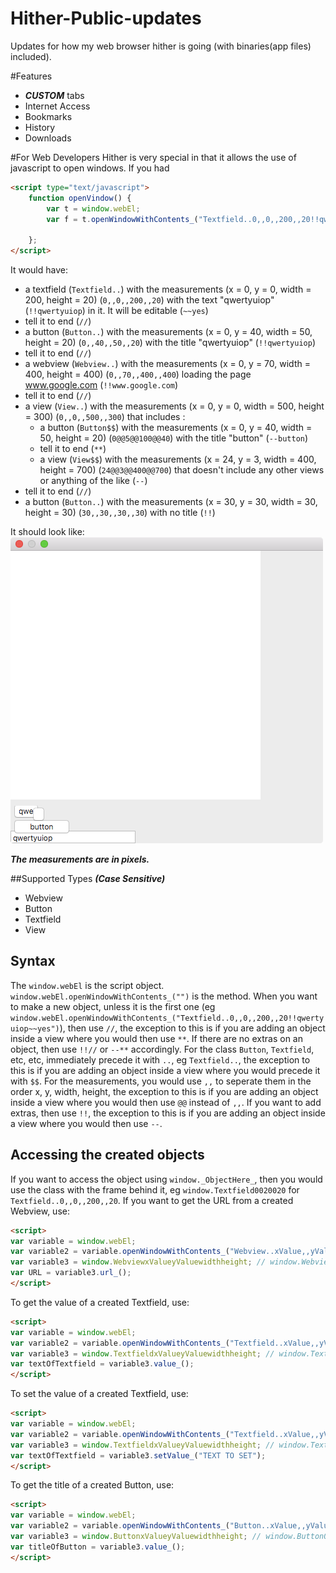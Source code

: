 # Hither-Public-updates
Updates for how my web browser hither is going (with binaries(app files) included).

#Features
 - ***CUSTOM*** tabs
 - Internet Access 
 - Bookmarks
 - History
 - Downloads

#For Web Developers
Hither is very special in that it allows the use of javascript to open windows.
If you had 
```html
<script type="text/javascript">
    function openVindow() {
        var t = window.webEl;
        var f = t.openWindowWithContents_("Textfield..0,,0,,200,,20!!qwertyuiop~~yes//Button..0,,40,,50,,20!!qwertyuiop//Webview..0,,70,,400,,400!!www.google.com//View..0,,0,,500,,300!!Button$$0@@5@@100@@40--button**View$$24@@3@@400@@700--//Button..30,,30,,30,,30!!");
        
    };
</script>
```
It would have:
 - a textfield (`Textfield..`) with the measurements (x = 0, y = 0, width = 200, height = 20) (`0,,0,,200,,20`) with the text "qwertyuiop" (`!!qwertyuiop`) in it. It will be editable (`~~yes`)
 - tell it to end (`//`)
 - a button (`Button..`) with the measurements (x = 0, y = 40, width = 50, height = 20) (`0,,40,,50,,20`) with the title "qwertyuiop" (`!!qwertyuiop`)
 - tell it to end (`//`)
 - a webview (`Webview..`) with the measurements (x = 0, y = 70, width = 400, height = 400) (`0,,70,,400,,400`) loading the page www.google.com (`!!www.google.com`)
 - tell it to end (`//`)
 - a view (`View..`) with the measurements (x = 0, y = 0, width = 500, height = 300) (`0,,0,,500,,300`) that includes :
     - a button (`Button$$`) with the measurements (x = 0, y = 40, width = 50, height = 20) (`0@@5@@100@@40`) with the title "button" (`--button`)
     - tell it to end (`**`)
     - a view (`View$$`) with the measurements (x = 24, y = 3, width = 400, height = 700) (`24@@3@@400@@700`) that doesn't include any other views or anything of the like (`--`)
 - tell it to end (`//`)
 - a button (`Button..`) with the measurements (x = 30, y = 30, width = 30, height = 30) (`30,,30,,30,,30`) with no title (`!!`)

It should look like:
![Hither HTML Special Content](https://raw.githubusercontent.com/HitherGuy02/Data/master/Window.png)

***The measurements are in pixels.***

##Supported Types ***(Case Sensitive)***
 - Webview
 - Button
 - Textfield
 - View

## Syntax
The `window.webEl` is the script object.
`window.webEl.openWindowWithContents_("")` is the method.
When you want to make a new object, unless it is the first one (eg `window.webEl.openWindowWithContents_("Textfield..0,,0,,200,,20!!qwertyuiop~~yes")`),  then use `//`, the exception to this is if you are adding an object inside a view where you would then use `**`. If there are no extras on an object, then use `!!//` or `--**` accordingly.
For the class `Button`, `Textfield`, etc, etc, immediately precede it with `..`, eg `Textfield..`, the exception to this is if you are adding an object inside a view where you would precede it with `$$`.
For the measurements, you would use `,,` to seperate them in the order x, y, width, height, the exception to this is if you are adding an object inside a view where you would then use `@@` instead of `,,`.
If you want to add extras, then use `!!`, the exception to this is if you are adding an object inside a view where you would then use `--`.

## Accessing the created objects
If you want to access the object using `window._ObjectHere_`, then you would use the class with the frame behind it, eg `window.Textfield0020020` for `Textfield..0,,0,,200,,20`.
If you want to get the URL from a created Webview, use:
```html
<script>
var variable = window.webEl;
var variable2 = variable.openWindowWithContents_("Webview..xValue,,yValue,,width,,height!!URL"); // variable.openWindowWithContents_("Webview..0,,0,,34,,34!!www.google.com")
var variable3 = window.WebviewxValueyValuewidthheight; // window.Webview003434
var URL = variable3.url_();
</script>
```
To get the value of a created Textfield, use:
```html
<script>
var variable = window.webEl;
var variable2 = variable.openWindowWithContents_("Textfield..xValue,,yValue,,width,,height!!TEXT~~EDITABLE"); // variable.openWindowWithContents_("Textfield..0,,0,,200,,60!!Hello there~~no")
var variable3 = window.TextfieldxValueyValuewidthheight; // window.Textfield0020060
var textOfTextfield = variable3.value_();
</script>
```
To set the value of a created Textfield, use:
```html
<script>
var variable = window.webEl;
var variable2 = variable.openWindowWithContents_("Textfield..xValue,,yValue,,width,,height!!TEXT~~EDITABLE"); // variable.openWindowWithContents_("Textfield..0,,0,,200,,60!!Hello there~~no")
var variable3 = window.TextfieldxValueyValuewidthheight; // window.Textfield0020060
var textOfTextfield = variable3.setValue_("TEXT TO SET");
</script>
```
To get the title of a created Button, use:
```html
<script>
var variable = window.webEl;
var variable2 = variable.openWindowWithContents_("Button..xValue,,yValue,,width,,height!!TITLE"); // variable.openWindowWithContents_("Button..0,,34,,202,,30!!Click Here")
var variable3 = window.ButtonxValueyValuewidthheight; // window.Button03420230
var titleOfButton = variable3.value_();
</script>
```
